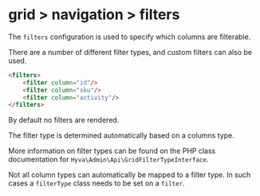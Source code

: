 # grid > navigation > filters

The `filters` configuration is used to specify which columns are filterable.

There are a number of different filter types, and custom filters can also be used.

```html
<filters>
    <filter column="id"/>
    <filter column="sku"/>
    <filter column="activity"/>
</filters>
```

By default no filters are rendered.

The filter type is determined automatically based on a columns type.

More information on filter types can be found on the PHP class documentation for `Hyva\Admin\Api\GridFilterTypeInterface`.

Not all column types can automatically be mapped to a filter type. In such cases a `filterType` class needs to be set on a `filter`.

